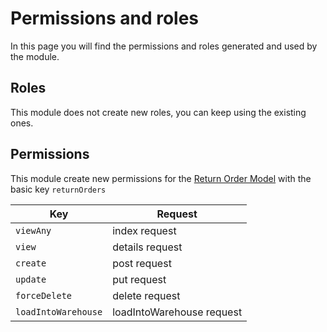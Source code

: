 # Permissions and roles

In this page you will find the permissions and roles generated and used by the module.

## Roles

This module does not create new roles, you can keep using the existing ones.

## Permissions

This module create new permissions for the [Return Order Model](models.md) with the basic key `returnOrders`

| Key                 | Request                   |
|---------------------|---------------------------|
| `viewAny`           | index request             |
| `view`              | details request           | 
| `create`            | post request              |
| `update`            | put request               |
| `forceDelete`       | delete request            |
| `loadIntoWarehouse` | loadIntoWarehouse request |

